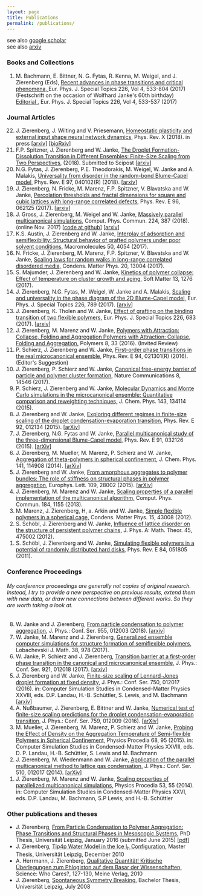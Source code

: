 ```yaml
---
layout: page
title: Publications
permalink: /publications/
---
```

see also <a href="https://scholar.google.de/citations?user=qbTyWP4AAAAJ&hl=de&oi=ao">google scholar</a><br>
see also <a href="https://arxiv.org/a/zierenberg_j_1.html">arxiv</a><br>

<h3>Books and Collections</h3>
<ol reversed>
<listpub>
  <li> M. Bachmann, E. Bittner, N. G. Fytas, R. Kenna, M. Weigel, and J. Zierenberg (Eds),
       <pubtitle><a href="http://link.springer.com/journal/11734/226/4/page/1">
       Recent advances in phase transitions and critical phenomena,
       </a></pubtitle>
       <journal>Eur. Phys. J. Special Topics </journal>
       226, Vol 4, 533-804 (2017) <br>
       (Festschrift on the occasion of Wolfhard Janke&#039;s 60th birthday)<br>
       <a href="http://link.springer.com/article/10.1140/epjst/e2017-70019-3"> Editorial </a>, 
       <journal>Eur. Phys. J. Special Topics </journal>
       226, Vol 4, 533-537 (2017) <br>
  </li>
  <!-- List of book publications start -->
  <!-- List of book publications end   -->
</listpub>
</ol>

<h3>Journal Articles</h3>
<ol reversed>
<listpub>
<!-- List of journal publications start -->
<li>J. Zierenberg, J. Wilting and V. Priesemann,
<pubtitle><a href=" "> Homeostatic plasticity and external input shape neural network dynamics,</a></pubtitle>
<journal> Phys. Rev. X</journal> (2018).
 in press [<a href="https://arxiv.org/abs/1807.01479">arxiv</a>] [<a href="https://www.biorxiv.org/content/early/2018/07/04/362152">bioRxiv</a>]
</li>

<li>F.P. Spitzner, J. Zierenberg and W. Janke,
<pubtitle><a href=" https://scipost.org/submissions/1807.00587v1/ ">  The Droplet Formation-Dissolution Transition in Different Ensembles: Finite-Size Scaling from Two Perspectives,</a></pubtitle>
<journal> </journal> (2018).
Submitted to Scipost [<a href="https://arxiv.org/abs/1807.00587">arxiv</a>]
</li>

<li>N.G. Fytas, J. Zierenberg, P.E. Theodorakis, M. Weigel, W. Janke and A. Malakis,
<pubtitle><a href=" https://journals.aps.org/pre/abstract/10.1103/PhysRevE.97.040102 "> Universality from disorder in the random-bond Blume-Capel model,</a></pubtitle>
<journal> Phys. Rev. E</journal>  97,  040102(R) (2018).
[<a href="https://arxiv.org/abs/1712.07703">arxiv</a>]
</li>

<li>J. Zierenberg, N. Fricke, M. Marenz, F.P. Spitzner, V. Blavatska and W. Janke,
<pubtitle><a href=" https://journals.aps.org/pre/abstract/10.1103/PhysRevE.96.062125">  Percolation thresholds and fractal dimensions for square and cubic lattices with long-range correlated defects,</a></pubtitle>
<journal> Phys. Rev. E</journal>  96,  062125 (2017).
 [<a href="https://arxiv.org/abs/1708.02296">arxiv</a>]
</li>

<li>J. Gross, J. Zierenberg, M. Weigel and W. Janke,
<pubtitle><a href=" http://www.sciencedirect.com/science/article/pii/S0010465517303697"> Massively parallel multicanonical simulations,</a></pubtitle>
<journal> Comput. Phys. Commun.</journal>  224,  387 (2018).
 (online Nov. 2017) [<a href="https://github.com/CQT-Leipzig/cudamuca">code at github</a>] [<a href="https://arxiv.org/abs/1707.00919">arxiv</a>]
</li>

<li>K.S. Austin, J. Zierenberg and W. Janke,
<pubtitle><a href=" http://pubs.acs.org/doi/full/10.1021/acs.macromol.6b02738"> Interplay of adsorption and semiflexibility: Structural behavior of grafted polymers under poor solvent conditions,</a></pubtitle>
<journal> Macromolecules</journal>  50,  4054 (2017).
</li>

<li>N. Fricke, J. Zierenberg, M. Marenz, F.P. Spitzner, V. Blavatska and W. Janke,
<pubtitle><a href=" https://arxiv.org/abs/1703.10368"> Scaling laws for random walks in long-range correlated disordered media,</a></pubtitle>
<journal> Condens. Matter Phys.</journal>  20,  13004 (2017).
</li>

<li>S. Majumder, J. Zierenberg and W. Janke,
<pubtitle><a href=" http://pubs.rsc.org/en/content/articlehtml/2017/sm/c6sm02197b"> Kinetics of polymer collapse: Effect of temperature on cluster growth and aging,</a></pubtitle>
<journal> Soft Matter</journal>  13,  1276 (2017).
</li>

<li>J. Zierenberg, N.G. Fytas, M. Weigel, W. Janke and A. Malakis,
<pubtitle><a href=" http://link.springer.com/article/10.1140/epjst/e2016-60337-x"> Scaling and universality in the phase diagram of the 2D Blume-Capel model,</a></pubtitle>
<journal> Eur. Phys. J. Special Topics</journal>  226,  789 (2017).
 [<a href="https://arxiv.org/abs/1612.02138">arxiv</a>]
</li>

<li>J. Zierenberg, K. Tholen and W. Janke,
<pubtitle><a href=" http://rdcu.be/qEYi"> Effect of grafting on the binding transition of two flexible polymers,</a></pubtitle>
<journal> Eur. Phys. J. Special Topics</journal>  226,  683 (2017).
 [<a href="https://arxiv.org/abs/1612.01778">arxiv</a>]
</li>

<li>J. Zierenberg, M. Marenz and W. Janke,
<pubtitle><a href=" http://www.mdpi.com/2073-4360/8/9/333"> Polymers with Attraction: Collapse, Folding and Aggregation Polymers with Attraction: Collapse, Folding and Aggregation,</a></pubtitle>
<journal> Polymers</journal>  8,  33 (2016).
 (Invited Review)
</li>

<li>P. Schierz, J. Zierenberg and W. Janke,
<pubtitle><a href=" http://journals.aps.org/pre/abstract/10.1103/PhysRevE.94.021301"> First-order phase transitions in the real microcanonical ensemble,</a></pubtitle>
<journal> Phys. Rev. E</journal>  94,  021301(R) (2016).
 (Editor's Suggestion)
</li>

<li>J. Zierenberg, P. Schierz and W. Janke,
<pubtitle><a href=" https://www.nature.com/articles/ncomms14546"> Canonical free-energy barrier of particle and polymer cluster formation,</a></pubtitle>
<journal> Nature Communications</journal>  8,  14546 (2017).
</li>

<li>P. Schierz, J. Zierenberg and W. Janke,
<pubtitle><a href=" http://scitation.aip.org/content/aip/journal/jcp/143/13/10.1063/1.4931484"> Molecular Dynamics and Monte Carlo simulations in the microcanonical ensemble: Quantitative comparison and reweighting techniques,</a></pubtitle>
<journal> J. Chem. Phys.</journal>  143,  134114 (2015).
</li>

<li>J. Zierenberg and W. Janke,
<pubtitle><a href=" http://journals.aps.org/pre/abstract/10.1103/PhysRevE.92.012134"> Exploring different regimes in finite-size scaling of the droplet condensation-evaporation transition,</a></pubtitle>
<journal> Phys. Rev. E</journal>  92,  012134 (2015).
 [<a href="http://arxiv.org/abs/1507.05755">arXiv</a>]
</li>

<li>J. Zierenberg, N.G. Fytas and W. Janke,
<pubtitle><a href=" http://journals.aps.org/pre/abstract/10.1103/PhysRevE.91.032126"> Parallel multicanonical study of the three-dimensional Blume-Capel model,</a></pubtitle>
<journal> Phys. Rev. E</journal>  91,  032126 (2015).
 [<a href="http://arxiv.org/abs/1502.07214">arXiv</a>]
</li>

<li>J. Zierenberg, M. Mueller, M. Marenz, P. Schierz and W. Janke,
<pubtitle><a href=" http://scitation.aip.org/content/aip/journal/jcp/141/11/10.1063/1.4893307"> Aggregation of theta-polymers in spherical confinement,</a></pubtitle>
<journal> J. Chem. Phys.</journal>  141,  114908 (2014).
 [<a href="http://arxiv.org/abs/1412.1322">arXiv</a>]
</li>

<li>J. Zierenberg and W. Janke,
<pubtitle><a href=" http://iopscience.iop.org/0295-5075/109/2/28002/"> From amorphous aggregates to polymer bundles: The role of stiffness on structural phases in polymer aggregation,</a></pubtitle>
<journal> Europhys. Lett.</journal>  109,  28002 (2015).
 [<a href="http://arxiv.org/abs/1401.3227">arXiv</a>]
</li>

<li>J. Zierenberg, M. Marenz and W. Janke,
<pubtitle><a href=" http://www.sciencedirect.com/science/article/pii/S001046551200402X"> Scaling properties of a parallel implementation of the multicanonical algorithm,</a></pubtitle>
<journal> Comput. Phys. Commun.</journal>  184,  1155 (2013).
</li>

<li>M. Marenz, J. Zierenberg,  H, a. Arkin and W. Janke,
<pubtitle><a href=" http://arxiv.org/abs/1212.6144"> Simple flexible polymers in a spherical cage,</a></pubtitle>
<journal> Condens. Matter Phys.</journal>  15,  43008 (2012).
</li>

<li>S. Schöbl, J. Zierenberg and W. Janke,
<pubtitle><a href=" http://iopscience.iop.org/1751-8121/45/47/475002"> Influence of lattice disorder on the structure of persistent polymer chains,</a></pubtitle>
<journal> J. Phys. A: Math. Theor.</journal>   45,  475002 (2012).
</li>

<li>S. Schöbl, J. Zierenberg and W. Janke,
<pubtitle><a href=" http://pre.aps.org/abstract/PRE/v84/i5/e051805"> Simulating flexible polymers in a potential of randomly distributed hard disks,</a></pubtitle>
<journal> Phys. Rev. E</journal>  84,  051805 (2011).
</li>

<!-- List of journal publications end   -->
</listpub>
</ol>

<h3>Conference Proceedings</h3>
<h6> My conference proceedings are generally not copies of original research.
Instead, I try to provide a new perspective on previous results, extend them
with new data, or draw new connections between different works. So they are
worth taking a look at.</h6> 
<ol reversed>
<listpub>
<!-- List of proceedings start -->
<li>W. Janke and J. Zierenberg,
<pubtitle><a href=" http://iopscience.iop.org/article/10.1088/1742-6596/955/1/012003"> From particle condensation to polymer aggregation,</a></pubtitle>
<journal> J. Phys.: Conf. Ser.</journal>  955,  012003 (2018).
 [<a href="https://arxiv.org/abs/1801.00805">arxiv</a>]
</li>

<li>W. Janke, M. Marenz and J. Zierenberg,
<pubtitle><a href=" https://link.springer.com/article/10.1134/S1995080217050171"> Generalized ensemble computer simulations for structure formation of semiflexible polymers,</a></pubtitle>
<journal> Lobachevskii J. Math.</journal>  38,  978 (2017).
</li>

<li>W. Janke, P. Schierz and J. Zierenberg,
<pubtitle><a href=" http://iopscience.iop.org/article/10.1088/1742-6596/921/1/012018"> Transition barrier at a first-order phase transition in the canonical and microcanonical ensemble,</a></pubtitle>
<journal> J. Phys.: Conf. Ser.</journal>  921,  012018 (2017).
 [<a href="https://arxiv.org/abs/1707.05963">arxiv</a>]
</li>

<li>J. Zierenberg and W. Janke,
<pubtitle><a href=" http://iopscience.iop.org/article/10.1088/1742-6596/750/1/012017"> Finite-size scaling of Lennard-Jones droplet formation at fixed density,</a></pubtitle>
<journal> J. Phys.: Conf. Ser.</journal>  750,  012017 (2016).
 in: Computer Simulation Studies in Condensed-Matter Physics XXVIII, eds. D.P. Landau, H.-B. Schüttler, S. Lewis, and M. Bachmann [<a href="http://arxiv.org/abs/1605.05844">arxiv</a>]
</li>

<li>A. Nußbaumer, J. Zierenberg, E. Bittner and W. Janke,
<pubtitle><a href=" http://iopscience.iop.org/article/10.1088/1742-6596/759/1/012009"> Numerical test of finite-size scaling predictions for the droplet condensation-evaporation transition,</a></pubtitle>
<journal> J. Phys.: Conf. Ser.</journal>  759,  012009 (2016).
  [<a href="http://arxiv.org/abs/1605.05591">arXiv</a>]
</li>

<li>M. Mueller, J. Zierenberg, M. Marenz, P. Schierz and W. Janke,
<pubtitle><a href=" http://www.sciencedirect.com/science/article/pii/S1875389215007257"> Probing the Effect of Density on the Aggregation Temperature of Semi-flexible Polymers in Spherical Confinement,</a></pubtitle>
<journal> Physics Procedia</journal>  68,  95 (2015).
 in: Computer Simulation Studies in Condensed-Matter Physics XXVIII, eds. D. P. Landau, H.-B. Schüttler, S. Lewis and M. Bachmann
</li>

<li>J. Zierenberg, M. Wiedenmann and W. Janke,
<pubtitle><a href=" http://dx.doi.org/10.1088/1742-6596/510/1/012017"> Application of the parallel multicanonical method to lattice gas condensation,</a></pubtitle>
<journal> J. Phys.: Conf. Ser.</journal>  510,  012017 (2014).
 [<a href="http://arxiv.org/abs/1401.4076">arXiv</a>]
</li>

<li>J. Zierenberg, M. Marenz and W. Janke,
<pubtitle><a href=" http://www.sciencedirect.com/science/article/pii/S1875389214000376"> Scaling properties of parallelized multicanonical simulations,</a></pubtitle>
<journal> Physics Procedia</journal>  53,  55 (2014).
  in: Computer Simulation Studies in Condensed-Matter Physics XXVI, eds. D.P. Landau, M. Bachmann, S.P Lewis, and H.-B. Schüttler
</li>

<!-- List of proceedings end   -->
</listpub>
</ol>


<h3>Other publications and theses</h3>
<ul>
  <listpub>
  <!-- List of other publications start -->
  <!-- List of other publications end   -->
  <li> J. Zierenberg, 
      <pubtitle><a href="http://nbn-resolving.de/urn:nbn:de:bsz:15-qucosa-197255">
      From Particle Condensation to Polymer Aggregation: Phase Transitions and Structural Phases in Mesoscopic Systems,</a></pubtitle>
      PhD Thesis, Universit&auml;t Leipzig, January 2016 (submitted June 2015)
      [<a href="{{ site.url }}/data/thesis_zierenberg.pdf">pdf</a>]
  </li>
	<li> J. Zierenberg, 
	     <pubtitle><a href="">Tip4p Water Model in the Ice I<sub>h</sub> Configuration</a></pubtitle>, 
	     Master Thesis, Universit&auml;t Leipzig, December 2010
                <!-- [<a href="./work/zierenberg_iceTip4p.pdf">pdf</a>]-->
  </li>
	<li> A. Herrmann, J. Zierenberg,
	   <pubtitle><a href="">Qualitative Quantit&auml;t! Kritische &Uuml;berlegungen zum Phlogiston auf dem Basar der Wissenschaften, </a></pubtitle> 
	   Science: Who Cares?, 127-130, Meine Verlag, 2010
  </li>
	<li>J. Zierenberg, 
	    <pubtitle><a href="">Spontaneous Symmetry Breaking</a></pubtitle>, 
	    Bachelor Thesis, Universit&auml;t Leipzig, July 2008
          <!--[<a href="./work/zierenberg_spontaneousSymmetryBreaking.pdf">pdf</a>]-->
  </li>
  </listpub>
</ul>
